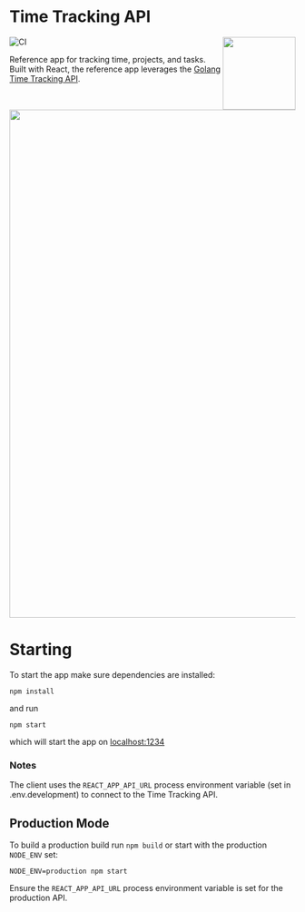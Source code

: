 # Time Tracking API

<img align="right" width="128" src="https://user-images.githubusercontent.com/479339/74610686-49244e80-50aa-11ea-8a3d-dd4a11856d6c.png">

![CI](https://github.com/BryanMorgan/time-tracking-app/workflows/CI/badge.svg)

Reference app for tracking time, projects, and tasks. Built with React, the reference app leverages the [Golang Time Tracking API](https://github.com/BryanMorgan/time-tracking-app).

<img width="896" src="https://user-images.githubusercontent.com/479339/97118294-6c39e000-16c6-11eb-9a13-baefeb8e2cfa.png">





# Starting
To start the app make sure dependencies are installed:
```
npm install
```

and run
```
npm start
```
which will start the app on [localhost:1234](http://localhost:1234)

### Notes
The client uses the `REACT_APP_API_URL` process environment variable (set in .env.development) to connect to the Time Tracking API.

## Production Mode
To build a production build run `npm build` or start with the production `NODE_ENV` set:

```
NODE_ENV=production npm start
```
Ensure the `REACT_APP_API_URL` process environment variable is set for the production API.

